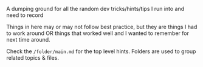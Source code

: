 A dumping ground for all the random dev tricks/hints/tips I run into and need to record

Things in here may or may not follow best practice, but they are things I had to work around OR things that worked well and I wanted to remember for next time around.


Check the `/folder/main.md` for the top level hints. Folders are used to group related topics & files.